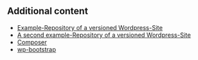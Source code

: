 ## Additional content

* [Example-Repository of a versioned Wordpress-Site](https://gitlab.com/heiglandreas/https://gitlab.com/heiglandreas/bootstraped-wordpress)
* [A second example-Repository of a versioned Wordpress-Site](https://gitlab.com/heiglandreas/https://gitlab.com/heiglandreas/bootstraped_wordpress_2)
* [Composer](http://getcomposer.org)
* [wp-bootstrap](https://github.com/heiglandreas/wp_bootstrap)